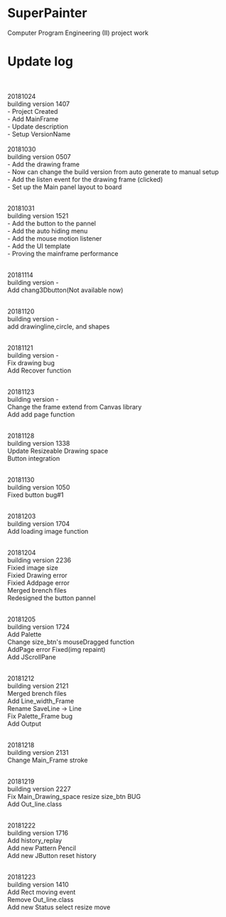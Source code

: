 # SuperPainter

Computer Program Engineering (II) project work 

# Update log
<br>
<br> 20181024
<br> building version 1407
<br>- Project Created
<br>- Add MainFrame
<br>- Update description
<br>- Setup VersionName

<br>
<br> 20181030
<br> building version 0507
<br>- Add the drawing frame
<br>- Now can change the build version from auto generate to manual setup 
<br>- Add the listen event for the drawing frame (clicked)
<br>- Set up the Main panel layout to board 

<br> 20181031
<br> building version 1521
<br>- Add the button to the pannel
<br>- Add the auto hiding menu
<br>- Add the mouse motion listener
<br>- Add the UI template
<br>- Proving the mainframe performance

<br> 20181114
<br> building version -
<br> Add chang3Dbutton(Not available now)

<br> 20181120
<br> building version -
<br>add drawingline,circle, and shapes

<br> 20181121
<br> building version -
<br> Fix drawing bug
<br> Add Recover function

<br> 20181123
<br> building version -
<br> Change the frame extend from Canvas library 
<br> Add add page function

<br> 20181128
<br> building version 1338
<br> Update Resizeable Drawing space
<br> Button integration

<br> 20181130
<br> building version 1050
<br> Fixed button bug#1

<br> 20181203
<br> building version 1704
<br> Add loading image function

<br> 20181204
<br> building version 2236
<br> Fixied image size
<br> Fixied Drawing error
<br> Fixied Addpage error
<br> Merged brench files
<br> Redesigned the button pannel

<br> 20181205
<br> building version 1724
<br> Add Palette
<br> Change size_btn's mouseDragged function
<br> AddPage error Fixed(img repaint)
<br> Add  JScrollPane

<br> 20181212
<br> building version 2121
<br> Merged brench files
<br> Add Line_width_Frame
<br> Rename SaveLine -> Line
<br> Fix Palette_Frame bug
<br> Add Output

<br> 20181218
<br> building version 2131
<br> Change Main_Frame stroke

<br> 20181219
<br> building version 2227
<br> Fix Main_Drawing_space resize size_btn BUG
<br> Add Out_line.class

<br> 20181222
<br> building version 1716
<br> Add history_replay 
<br> Add new Pattern Pencil
<br> Add new JButton reset history 

<br> 20181223
<br> building version 1410
<br> Add Rect moving event
<br> Remove Out_line.class
<br> Add new Status select resize move



